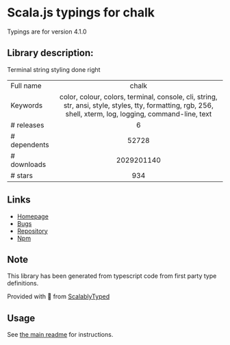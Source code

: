 
# Scala.js typings for chalk

Typings are for version 4.1.0

## Library description:
Terminal string styling done right

|                    |                 |
| ------------------ | :-------------: |
| Full name          | chalk |
| Keywords           | color, colour, colors, terminal, console, cli, string, str, ansi, style, styles, tty, formatting, rgb, 256, shell, xterm, log, logging, command-line, text |
| # releases         | 6 |
| # dependents       | 52728 |
| # downloads        | 2029201140 |
| # stars            | 934 |

## Links
- [Homepage](https://github.com/chalk/chalk#readme)
- [Bugs](https://github.com/chalk/chalk/issues)
- [Repository](https://github.com/chalk/chalk)
- [Npm](https://www.npmjs.com/package/chalk)
    


## Note
This library has been generated from typescript code from first party type definitions.

Provided with :purple_heart: from [ScalablyTyped](https://github.com/oyvindberg/ScalablyTyped)

## Usage
See [the main readme](../../readme.md) for instructions.


